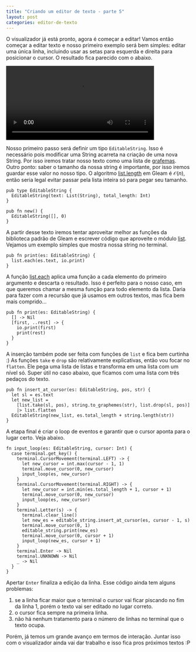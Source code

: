 ```yaml
---
title: "Criando um editor de texto - parte 5"
layout: post
categories: editor-de-texto
---
```


O visualizador já está pronto, agora é começar a editar! Vamos então começar a editar texto e nosso primeiro exemplo será bem simples: editar uma única linha, incluindo usar as setas para esquerda e direita para posicionar o cursor. O resultado fica parecido com o abaixo. 


<video controls width="80%">
<source src="/assets/editor-de-texto/part5.mkv" type="video/mp4"/>
</video>


Nosso primeiro passo será definir um tipo `EditableString`. Isso é necessário pois modificar uma String acarreta na criação de uma nova String. Por isso iremos tratar nosso texto como uma lista de [grafemas](https://pt.wikipedia.org/wiki/Grafema). Outro ponto: saber o tamanho da nossa string é importante, por isso iremos guardar esse valor no nosso tipo. O algoritmo [list.length](https://hexdocs.pm/gleam_stdlib/gleam/list.html#length) em Gleam é $\mathcal{O}(n)$, então seria legal evitar passar pela lista inteira só para pegar seu tamanho. 

```gleam
pub type EditableString {
  EditableString(text: List(String), total_length: Int)
}

pub fn new() {
  EditableString([], 0)
}
```

A partir desse texto iremos tentar aproveitar melhor as funções da biblioteca padrão de Gleam e escrever código que aproveite o módulo [list](https://hexdocs.pm/gleam_stdlib/gleam/list.html). Vejamos um exemplo simples que mostra nossa string no terminal.

```gleam
pub fn print(es: EditableString) {
  list.each(es.text, io.print)
}
```

A função [list.each](https://hexdocs.pm/gleam_stdlib/gleam/list.html#each) aplica uma função a cada elemento do primeiro argumento e descarta o resultado. Isso é perfeito para o nosso caso, em que queremos chamar a mesma função para todo elemento da lista. Daria para fazer com a recursão que já usamos em outros textos, mas fica bem mais comprido...

```gleam
pub fn print(es: EditableString) {
  [] -> Nil
  [first, ..rest] -> {
    io.print(first)
    print(rest)
  }
}
```

A inserção também pode ser feita com funções de `list` e fica bem curtinha :) As funções `take` e `drop` são relativamente explicativas, então vou focar no `flatten`. Ele pega uma lista de listas e transforma em uma lista com um nível só. Super útil no caso abaixo, que ficamos com uma lista com três pedaços do texto. 

```gleam
pub fn insert_at_cursor(es: EditableString, pos, str) {
  let sl = es.text
  let new_list =
    [list.take(sl, pos), string.to_graphemes(str), list.drop(sl, pos)]
    |> list.flatten
  EditableString(new_list, es.total_length + string.length(str))
}
```

A etapa final é criar o loop de eventos e garantir que o cursor aponta para o lugar certo. Veja abaixo.

```gleam
fn input_loop(es: EditableString, cursor: Int) {
  case terminal.get_key() {
    terminal.CursorMovement(terminal.LEFT) -> {
      let new_cursor = int.max(cursor - 1, 1)
      terminal.move_cursor(0, new_cursor)
      input_loop(es, new_cursor)
    }
    terminal.CursorMovement(terminal.RIGHT) -> {
      let new_cursor = int.min(es.total_length + 1, cursor + 1)
      terminal.move_cursor(0, new_cursor)
      input_loop(es, new_cursor)
    }
    terminal.Letter(s) -> {
      terminal.clear_line()
      let new_es = editable_string.insert_at_cursor(es, cursor - 1, s)
      terminal.move_cursor(0, 1)
      editable_string.print(new_es)
      terminal.move_cursor(0, cursor + 1)
      input_loop(new_es, cursor + 1)
    }
    terminal.Enter -> Nil
    terminal.UNKNOWN -> Nil
    _ -> Nil
  }
}
```

Apertar `Enter` finaliza a edição da linha. Esse código ainda tem alguns problemas:

1. se a linha ficar maior que o terminal o cursor vai ficar piscando no fim da linha 1, porém o texto vai ser editado no lugar correto. 
2. o cursor fica sempre na primeira linha. 
3. não há nenhum tratamento para o número de linhas no terminal que o texto ocupa. 

Porém, já temos um grande avanço em termos de interação. Juntar isso com o visualizador ainda vai dar trabalho e isso fica pros próximos textos :P 
